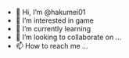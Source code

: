 - 👋 Hi, I’m @hakumei01
- 👀 I’m interested in game
- 🌱 I’m currently learning  
- 💞️ I’m looking to collaborate on ...
- 📫 How to reach me ...

<!---
hakumei01/hakumei01 is a ✨ special ✨ repository because its `README.md` (this file) appears on your GitHub profile.
You can click the Preview link to take a look at your changes.
--->
